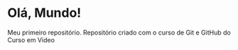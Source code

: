 # Olá, Mundo!
 Meu primeiro repositório.
 Repositório criado com o curso de Git e GitHub do Curso em Video
